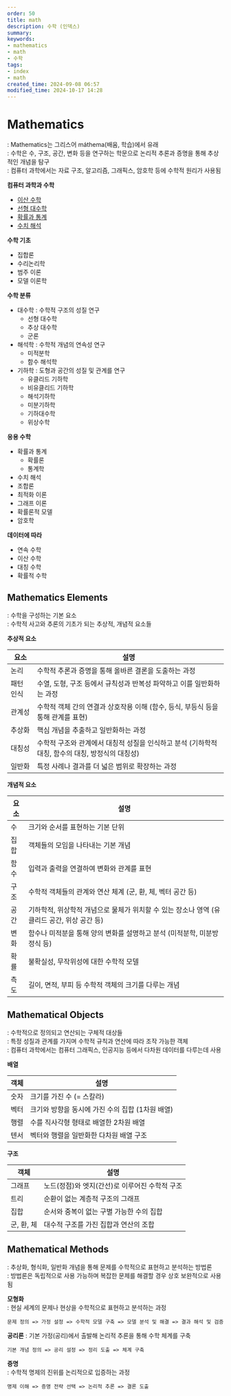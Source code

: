 ```yaml
---
order: 50
title: math
description: 수학 (인덱스)
summary:
keywords:
- mathematics
- math
- 수학
tags:
- index
- math
created_time: 2024-09-08 06:57
modified_time: 2024-10-17 14:28
---
```


# Mathematics
: Mathematics는 그리스어 máthema(배움, 학습)에서 유래  
: 수학은 수, 구조, 공간, 변화 등을 연구하는 학문으로 논리적 추론과 증명을 통해 추상적인 개념을 탐구  
: 컴퓨터 과학에서는 자료 구조, 알고리즘, 그래픽스, 암호학 등에 수학적 원리가 사용됨  

**컴퓨터 과학과 수학**
- [이산 수학](./discrete-mathematics/index.md)
- [선형 대수학](./linear-algebra/index.md)
- [확률과 통계](./probability-statistics/index.md)
- [수치 해석](./numerical-analysis/index.md)

**수학 기초**
- 집합론
- 수리논리학
- 범주 이론
- 모델 이론학

**수학 분류**
- 대수학 : 수학적 구조의 성질 연구 
  - 선형 대수학
  - 추상 대수학
  - 군론
- 해석학 : 수학적 개념의 연속성 연구
  - 미적분학
  - 함수 해석학
- 기하학 : 도형과 공간의 성질 및 관계를 연구
  - 유클리드 기하학
  - 비유클리드 기하학
  - 해석기하학
  - 미분기하학
  - 기하대수학
  - 위상수학

**응용 수학**
- 확률과 통계 
  - 확률론
  - 통계학
- 수치 해석
- 조합론
- 최적화 이론
- 그래프 이론
- 확률론적 모델
- 암호학

**데이터에 따라**
- 연속 수학
- 이산 수학
- 대칭 수학
- 확률적 수학



## Mathematics Elements
: 수학을 구성하는 기본 요소  
: 수학적 사고와 추론의 기초가 되는 추상적, 개념적 요소들  


**추상적 요소**

요소| 설명
---|---
논리 | 수학적 추론과 증명을 통해 올바른 결론을 도출하는 과정
패턴 인식 | 수열, 도형, 구조 등에서 규칙성과 반복성 파악하고 이를 일반화하는 과정
관계성 | 수학적 객체 간의 연결과 상호작용 이해 (함수, 등식, 부등식 등을 통해 관계를 표현)
추상화 | 핵심 개념을 추출하고 일반화하는 과정
대칭성 | 수학적 구조와 관계에서 대칭적 성질을 인식하고 분석 (기하학적 대칭, 함수의 대칭, 방정식의 대칭성)
일반화 | 특정 사례나 결과를 더 넓은 범위로 확장하는 과정


**개념적 요소**

요소| 설명
---|---
수 | 크기와 순서를 표현하는 기본 단위
집합 | 객체들의 모임을 나타내는 기본 개념
함수 | 입력과 출력을 연결하여 변화와 관계를 표현
구조 | 수학적 객체들의 관계와 연산 체계 (군, 환, 체, 벡터 공간 등)
공간 | 기하학적, 위상학적 개념으로 물체가 위치할 수 있는 장소나 영역 (유클리드 공간, 위상 공간 등)
변화 | 함수나 미적분을 통해 양의 변화를 설명하고 분석 (미적분학, 미분방정식 등)
확률 | 불확실성, 무작위성에 대한 수학적 모델
측도 | 길이, 면적, 부피 등 수학적 객체의 크기를 다루는 개념



## Mathematical Objects
: 수학적으로 정의되고 연산되는 구체적 대상들  
: 특정 성질과 관계를 가지며 수학적 규칙과 연산에 따라 조작 가능한 객체  
: 컴퓨터 과학에서는 컴퓨터 그래픽스, 인공지능 등에서 다차원 데이터를 다루는데 사용  


**배열**  

객체 | 설명
---|---
숫자 | 크기를 가진 수 (= 스칼라) 
벡터 | 크기와 방향을 동시에 가진 수의 집합 (1차원 배열)
행렬 | 수를 직사각형 형태로 배열한 2차원 배열 
텐서 | 벡터와 행렬을 일반화한 다차원 배열 구조


**구조**

객체 | 설명
---|---
그래프 | 노드(정점)와 엣지(간선)로 이루어진 수학적 구조
트리 | 순환이 없는 계층적 구조의 그래프
집합 | 순서와 중복이 없는 구별 가능한 수의 집합  
군, 환, 체 | 대수적 구조를 가진 집합과 연산의 조합



## Mathematical Methods
: 추상화, 형식화, 일반화 개념을 통해 문제를 수학적으로 표현하고 분석하는 방법론  
: 방법론은 독립적으로 사용 가능하며 복잡한 문제를 해결할 경우 상호 보완적으로 사용됨  


**모형화**  
: 현실 세계의 문제나 현상을 수학적으로 표현하고 분석하는 과정  

```
문제 정의 => 가정 설정 => 수학적 모델 구축 => 모델 분석 및 해결 => 결과 해석 및 검증
```


**공리론**
: 기본 가정(공리)에서 출발해 논리적 추론을 통해 수학 체계를 구축

```
기본 개념 정의 => 공리 설정 => 정리 도출 => 체계 구축
```


**증명**  
: 수학적 명제의 진위를 논리적으로 입증하는 과정  

```
명제 이해 => 증명 전략 선택 => 논리적 추론 => 결론 도출
```